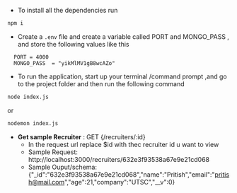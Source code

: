 -   To install all the dependencies run

```bash
npm i
```

-   Create a `.env` file and create a variable called PORT and MONGO_PASS , and store the following values like this

```
  PORT = 4000
  MONGO_PASS  = "yikMlMV1gB8wcAZo"
```

-   To run the application, start up your terminal /command prompt ,and go to the project folder and then run the following command

```bash
node index.js
```

or

```bash
nodemon index.js
```

-   **Get sample Recruiter** : GET {/recruiters/:id}
    -   In the request url replace $id with thec recruiter id u want to view
    -   Sample Request: http://localhost:3000/recruiters/632e3f93538a67e9e21cd068
    -   Sample Ouput/schema: {"\_id":"632e3f93538a67e9e21cd068","name":"Pritish","email":"pritish@mail.com","age":21,"company":"UTSC","\_\_v":0}
